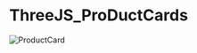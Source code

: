 # ThreeJS_ProDuctCards
![ProductCard](https://user-images.githubusercontent.com/57867146/116500779-38947880-a8ea-11eb-913c-8949319a533e.gif)


